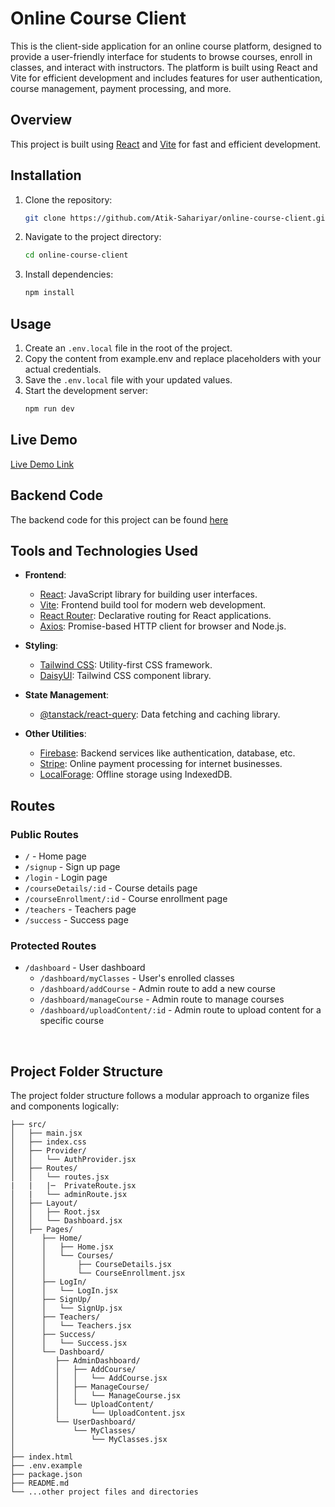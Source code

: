# Online Course Client


This is the client-side application for an online course platform, designed to provide a user-friendly interface for students to browse courses, enroll in classes, and interact with instructors. The platform is built using React and Vite for efficient development and includes features for user authentication, course management, payment processing, and more.

## Overview

This project is built using [React](https://reactjs.org/) and [Vite](https://vitejs.dev/) for fast and efficient development.

## Installation

1. Clone the repository:
   ```bash
   git clone https://github.com/Atik-Sahariyar/online-course-client.git

2. Navigate to the project directory:
   ```bash
   cd online-course-client
3. Install dependencies:
   ```bash
   npm install
## Usage 
1. Create an `.env.local` file in the root of the project.
2. Copy the content from example.env and replace placeholders with your actual credentials.
3. Save the `.env.local` file with your updated values.
4. Start the development server:
   ```bash
   npm run dev
## Live Demo

[Live Demo Link](https://disillusioned-rabbit.surge.sh/) 

## Backend Code

The backend code for this project can be found [here](https://github.com/Atik-Sahariyar/online-course-server) 

## Tools and Technologies Used

- **Frontend**:
  - [React](https://reactjs.org/): JavaScript library for building user interfaces.
  - [Vite](https://vitejs.dev/): Frontend build tool for modern web development.
  - [React Router](https://reactrouter.com/): Declarative routing for React applications.
  - [Axios](https://axios-http.com/): Promise-based HTTP client for browser and Node.js.

- **Styling**:
  - [Tailwind CSS](https://tailwindcss.com/): Utility-first CSS framework.
  - [DaisyUI](https://daisyui.com/): Tailwind CSS component library.

- **State Management**:
  - [@tanstack/react-query](https://react-query.tanstack.com/): Data fetching and caching library.

- **Other Utilities**:
  - [Firebase](https://firebase.google.com/): Backend services like authentication, database, etc.
  - [Stripe](https://stripe.com/): Online payment processing for internet businesses.
  - [LocalForage](https://localforage.github.io/localForage/): Offline storage using IndexedDB.

## Routes

### Public Routes

- `/` - Home page
- `/signup` - Sign up page
- `/login` - Login page
- `/courseDetails/:id` - Course details page
- `/courseEnrollment/:id` - Course enrollment page
- `/teachers` - Teachers page
- `/success` - Success page

### Protected Routes

- `/dashboard` - User dashboard
  - `/dashboard/myClasses` - User's enrolled classes
  - `/dashboard/addCourse` - Admin route to add a new course
  - `/dashboard/manageCourse` - Admin route to manage courses
  - `/dashboard/uploadContent/:id` - Admin route to upload content for a specific course

</br>

## Project Folder Structure

The project folder structure follows a modular approach to organize files and components logically:

```plaintext
├── src/
│   ├── main.jsx
│   ├── index.css
│   ├── Provider/
│   │   └── AuthProvider.jsx
│   ├── Routes/
│   │   └── routes.jsx
|   |   |─  PrivateRoute.jsx
│   |   └── adminRoute.jsx
│   ├── Layout/
│   │   ├── Root.jsx
│   │   └── Dashboard.jsx
│   ├── Pages/
│      ├── Home/
│      │   ├── Home.jsx
│      │   └── Courses/
│      │       ├── CourseDetails.jsx
│      │       └── CourseEnrollment.jsx
│      ├── LogIn/
│      │   └── LogIn.jsx
│      ├── SignUp/
│      │   └── SignUp.jsx
│      ├── Teachers/
│      │   └── Teachers.jsx
│      ├── Success/
│      │   └── Success.jsx
│      └── Dashboard/
│         ├── AdminDashboard/
│         │   ├── AddCourse/
│         │   │   └── AddCourse.jsx
│         │   ├── ManageCourse/
│         │   │   └── ManageCourse.jsx
│         │   └── UploadContent/
│         │       └── UploadContent.jsx
│         └── UserDashboard/
│             └── MyClasses/
│                 └── MyClasses.jsx
│   
├── index.html
├── .env.example
├── package.json
├── README.md
└── ...other project files and directories
